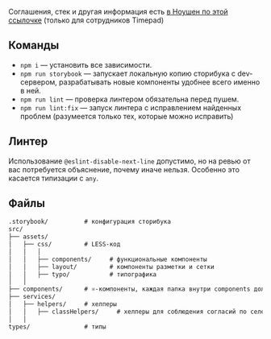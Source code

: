 Соглашения, стек и другая информация есть [в Ноушен по этой ссылочке](https://www.notion.so/timepaddev/34e688e768db4b93a9509d12b35e526c) (только для сотрудников Timepad)
## Команды
* `npm i` — установить все зависимости.
* `npm run storybook` — запускает локальную копию сторибука с dev-сервером, разрабатывать новые компоненты удобнее всего именно в ней.
* `npm run lint` — проверка линтером обязательна перед пушем.
* `npm run lint:fix` — запуск линтера с исправлением найденных проблем (разумеется только тех, которые можно исправить)
## Линтер
Использование `@eslint-disable-next-line` допустимо, но на ревью от вас потребуется объяснение, почему иначе нельзя. Особенно это касается типизации с `any`.
## Файлы
```scheme
.storybook/          # конфигурация сторибука
src/
├── assets/
│   ├── css/         # LESS-код
│   │   │
│   │   ├── components/     # функциональные компоненты
│   │   ├── layout/         # компоненты разметки и сетки
│   │   ├── typo/           # типографика
│   │
├── components/      # ⚛️-компоненты, каждая папка внутри components должна иметь свой index с экспортами
├── services/  
│   ├── helpers/     # хелперы
│   │   ├── classHelpers/     # хелперы для соблюдения согласий по селекторам в LESS
│   │   
types/               # типы
```
